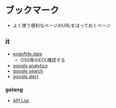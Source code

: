 ブックマーク
===

* よく使う便利なページのURLをはっておくページ

## it

* [endoflife.date](https://endoflife.date/)
	* OSS等のEOL確認する
* [google analytics](https://analytics.google.com/analytics/)
* [google search](https://search.google.com/search-console/)
* [google alert](https://www.google.com/alerts)

### golang

* [API List](https://cs.opensource.google/go/go/+/master:api/)
